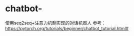 # chatbot-
使用seq2seq+注意力机制实现的对话机器人
参考：https://pytorch.org/tutorials/beginner/chatbot_tutorial.html#
